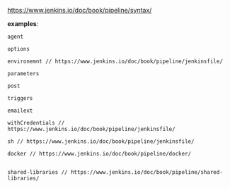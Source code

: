 https://www.jenkins.io/doc/book/pipeline/syntax/

**examples**:

	agent

	options

	environemnt	// https://www.jenkins.io/doc/book/pipeline/jenkinsfile/

	parameters

	post

	triggers
	
	emailext
	
	withCredentials // https://www.jenkins.io/doc/book/pipeline/jenkinsfile/
	
	sh // https://www.jenkins.io/doc/book/pipeline/jenkinsfile/

	docker // https://www.jenkins.io/doc/book/pipeline/docker/
	
	
	shared-libraries // https://www.jenkins.io/doc/book/pipeline/shared-libraries/
